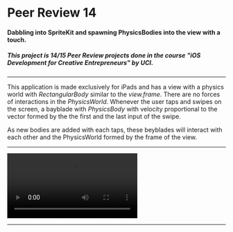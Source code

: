 # Peer Review 14
#### Dabbling into SpriteKit and spawning PhysicsBodies into the view with a touch.
##### This project is 14/15 Peer Review projects done in the course \"iOS Development for Creative Entrepreneurs\" by UCI.
___
This application is made exclusively for iPads and has a view with a physics world with *RectangularBody* similar to the *view.frame*. There are no forces of interactions in the *PhysicsWorld*. Whenever the user taps and swipes on the screen, a bayblade with *PhysicsBody* with velocity proportional to the vector formed by the the first and the last input of the swipe.

As new bodies are added with each taps, these beyblades will interact with each other and the PhysicsWorld formed by the frame of the view.

___

![PeerReview](https://github.com/Ananta11/PeerReview14/raw/master/Common/ScreenRecording.mov)
___
